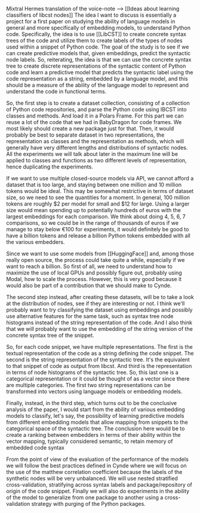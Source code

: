 Mixtral Hermes translation of the voice-note --> [[Ideas about learning classifiers of libcst nodes]]
The idea I want to discuss is essentially a project for a first paper on studying the ability of language models in general and more specifically of embedding models, to understand Python code. Specifically, the idea is to use [[LibCST]] to create concrete syntax trees of the code and utilize them to create labels of the types of nodes used within a snippet of Python code. The goal of the study is to see if we can create predictive models that, given embeddings, predict the syntactic node labels. So, reiterating, the idea is that we can use the concrete syntax tree to create discrete representations of the syntactic content of Python code and learn a predictive model that predicts the syntactic label using the code representation as a string, embedded by a language model, and this should be a measure of the ability of the language model to represent and understand the code in functional terms.

So, the first step is to create a dataset collection, consisting of a collection of Python code repositories, and parse the Python code using IBCST into classes and methods. And load it in a Polars Frame. For this part we can reuse a lot of the code that we had in BabyDragon for code frames. We most likely should create a new package just for that. Then, it would probably be best to separate dataset in two representations, the representation as classes and the representation as methods, which will generally have very different lengths and distributions of syntactic nodes. All the experiments we will talk about later in the maximum line will be applied to classes and functions as two different levels of representation, hence duplicating the experiments.

If we want to use multiple closed-source models via API, we cannot afford a dataset that is too large, and staying between one million and 10 million tokens would be ideal. This may be somewhat restrictive in terms of dataset size, so we need to see the quantities for a moment. In general, 100 million tokens are roughly $2 per model for small and $12 for large. Using a larger size would mean spending up to potentially hundreds of euros with the largest embeddings for each comparison. We think about doing 4, 5, 6, 7 comparisons, so we could be in the range of thousands of euros if we manage to stay below €100 for experiments, it would definitely be good to have a billion tokens and release a billion Python tokens embedded with all the various embedders.

Since we want to use some models from [[HuggingFace]] and, among those really open source, the process could take quite a while, especially if we want to reach a billion. So first of all, we need to understand how to maximize the use of local GPUs and possibly figure out, probably using Modal, how to scale the process. However, this is very good because it would also be part of a contribution that we should make to Cynde.

The second step instead, after creating these datasets, will be to take a look at the distribution of nodes, see if they are interesting or not. I think we'll probably want to try classifying the dataset using embeddings and possibly use alternative features for the same task, such as syntax tree node histograms instead of the string representation of the code. And I also think that we will probably want to use the embedding of the string version of the concrete syntax tree of the snippet.

So, for each code snippet, we have multiple representations. The first is the textual representation of the code as a string defining the code snippet. The second is the string representation of the syntactic tree. It's the equivalent to that snippet of code as output from libcst. And third is the representation in terms of node histograms of the syntactic tree. So, this last one is a categorical representation or it could be thought of as a vector since there are multiple categories. The first two string representations can be transformed into vectors using language models or embedding models.

Finally, instead, in the third step, which turns out to be the conclusive analysis of the paper, I would start from the ability of various embedding models to classify, let's say, the possibility of learning predictive models from different embedding models that allow mapping from snippets to the categorical space of the syntactic tree. The conclusion here would be to create a ranking between embedders in terms of their ability within the vector mapping, typically considered semantic, to retain memory of embedded code syntax

From the point of view of the evaluation of the performance of the models we will follow the best practices defined in Cynde where we will focus on the use of the matthew correlation coefficient because the labels of the synthetic nodes will be very unbalanced. We will use nested stratified cross-validation, stratifying across syntax labels and package/repository of origin of the code snippet. Finally we will also do experiments in the ability of the model to generalize from one package to another using a cross-validation strategy with purging of the Python packages. 